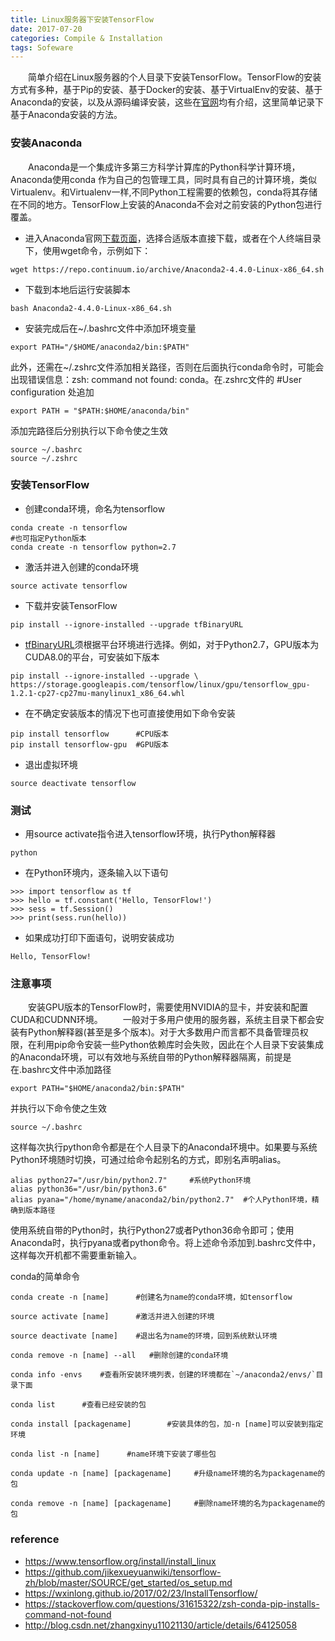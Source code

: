 ```yaml
---
title: Linux服务器下安装TensorFlow
date: 2017-07-20
categories: Compile & Installation 
tags: Sofeware
---
```

&emsp;&emsp;简单介绍在Linux服务器的个人目录下安装TensorFlow。TensorFlow的安装方式有多种，基于Pip的安装、基于Docker的安装、基于VirtualEnv的安装、基于Anaconda的安装，以及从源码编译安装，这些在[官网](https://www.tensorflow.org/install/install_linux)均有介绍，这里简单记录下基于Anaconda安装的方法。
<!-- more -->

### 安装Anaconda
&emsp;&emsp;Anaconda是一个集成许多第三方科学计算库的Python科学计算环境，Anaconda使用conda 作为自己的包管理工具，同时具有自己的计算环境，类似Virtualenv。和Virtualenv一样,不同Python工程需要的依赖包，conda将其存储在不同的地方。TensorFlow上安装的Anaconda不会对之前安装的Python包进行覆盖。
- 进入Anaconda官网[下载页面](https://www.continuum.io/downloads)，选择合适版本直接下载，或者在个人终端目录下，使用wget命令，示例如下：
```
wget https://repo.continuum.io/archive/Anaconda2-4.4.0-Linux-x86_64.sh
```
- 下载到本地后运行安装脚本
```
bash Anaconda2-4.4.0-Linux-x86_64.sh
```
- 安装完成后在~/.bashrc文件中添加环境变量
```
export PATH="/$HOME/anaconda2/bin:$PATH"
```

此外，还需在~/.zshrc文件添加相关路径，否则在后面执行conda命令时，可能会出现错误信息：zsh: command not found: conda。在.zshrc文件的 #User configuration 处追加
```
export PATH = "$PATH:$HOME/anaconda/bin"
```
添加完路径后分别执行以下命令使之生效
```
source ~/.bashrc
source ~/.zshrc
```

### 安装TensorFlow
- 创建conda环境，命名为tensorflow
```
conda create -n tensorflow﻿​
#也可指定Python版本
conda create -n tensorflow python=2.7
```
- 激活并进入创建的conda环境
```
source activate tensorflow
```
- 下载并安装TensorFlow
```
pip install --ignore-installed --upgrade tfBinaryURL﻿​ 
```
- [tfBinaryURL](https://www.tensorflow.org/install/install_linux#TF_PYTHON_URL)须根据平台环境进行选择。例如，对于Python2.7，GPU版本为CUDA8.0的平台，可安装如下版本
```
pip install --ignore-installed --upgrade \
https://storage.googleapis.com/tensorflow/linux/gpu/tensorflow_gpu-1.2.1-cp27-cp27mu-manylinux1_x86_64.whl 
```
- 在不确定安装版本的情况下也可直接使用如下命令安装
```
pip install tensorflow 		#CPU版本
pip install tensorflow-gpu	#GPU版本
```
- 退出虚拟环境
```
source deactivate tensorflow
```

### 测试
- 用source activate指令进入tensorflow环境，执行Python解释器
```
python
```
- 在Python环境内，逐条输入以下语句
```
>>> import tensorflow as tf
>>> hello = tf.constant('Hello, TensorFlow!')
>>> sess = tf.Session()
>>> print(sess.run(hello))
```
- 如果成功打印下面语句，说明安装成功
```
Hello, TensorFlow!
```

### 注意事项
&emsp;&emsp;安装GPU版本的TensorFlow时，需要使用NVIDIA的显卡，并安装和配置CUDA和CUDNN环境。
&emsp;&emsp;一般对于多用户使用的服务器，系统主目录下都会安装有Python解释器(甚至是多个版本)。对于大多数用户而言都不具备管理员权限，在利用pip命令安装一些Python依赖库时会失败，因此在个人目录下安装集成的Anaconda环境，可以有效地与系统自带的Python解释器隔离，前提是在.bashrc文件中添加路径
```
export PATH="$HOME/anaconda2/bin:$PATH"
```
并执行以下命令使之生效
```
source ~/.bashrc
```
这样每次执行python命令都是在个人目录下的Anaconda环境中。如果要与系统Python环境随时切换，可通过给命令起别名的方式，即别名声明alias。
```
alias python27="/usr/bin/python2.7"  	#系统Python环境
alias python36="/usr/bin/python3.6" 
alias pyana="/home/myname/anaconda2/bin/python2.7"	#个人Python环境，精确到版本路径
```
使用系统自带的Python时，执行Python27或者Python36命令即可；使用Anaconda时，执行pyana或者python命令。将上述命令添加到.bashrc文件中，这样每次开机都不需要重新输入。

conda的简单命令
```
conda create -n [name]      #创建名为name的conda环境，如tensorflow

source activate [name]  	#激活并进入创建的环境

source deactivate [name]    #退出名为name的环境，回到系统默认环境

conda remove -n [name] --all   #删除创建的conda环境 

conda info -envs    #查看所安装环境列表，创建的环境都在`~/anaconda2/envs/`目录下面

conda list      #查看已经安装的包

conda install [packagename]        #安装具体的包，加-n [name]可以安装到指定环境

conda list -n [name]      #name环境下安装了哪些包

conda update -n [name] [packagename]     #升级name环境的名为packagename的包

conda remove -n [name] [packagename]     #删除name环境的名为packagename的包
```

### reference
- https://www.tensorflow.org/install/install_linux
- https://github.com/jikexueyuanwiki/tensorflow-zh/blob/master/SOURCE/get_started/os_setup.md
- https://wxinlong.github.io/2017/02/23/InstallTensorflow/
- https://stackoverflow.com/questions/31615322/zsh-conda-pip-installs-command-not-found
- http://blog.csdn.net/zhangxinyu11021130/article/details/64125058